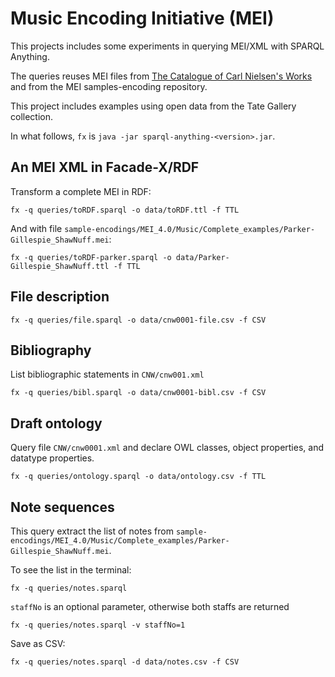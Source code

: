 # Music Encoding Initiative (MEI)
This projects includes some experiments in querying MEI/XML with SPARQL Anything.

The queries reuses MEI files from [The Catalogue of Carl Nielsen's Works](https://music-encoding.org/projects/cnw.html) and from the MEI samples-encoding repository.

This project includes examples using open data from the Tate Gallery collection.

In what follows, `fx` is `java -jar sparql-anything-<version>.jar`.

## An MEI XML in Facade-X/RDF
Transform a complete MEI in RDF:
```
fx -q queries/toRDF.sparql -o data/toRDF.ttl -f TTL
```
And with file `sample-encodings/MEI_4.0/Music/Complete_examples/Parker-Gillespie_ShawNuff.mei`:
```
fx -q queries/toRDF-parker.sparql -o data/Parker-Gillespie_ShawNuff.ttl -f TTL
```

## File description
```
fx -q queries/file.sparql -o data/cnw0001-file.csv -f CSV
```

## Bibliography
List bibliographic statements in `CNW/cnw001.xml`
```
fx -q queries/bibl.sparql -o data/cnw0001-bibl.csv -f CSV
```

## Draft ontology
Query file `CNW/cnw0001.xml` and declare OWL classes, object properties, and datatype properties.

```
fx -q queries/ontology.sparql -o data/ontology.csv -f TTL
```

## Note sequences
This query extract the list of notes from `sample-encodings/MEI_4.0/Music/Complete_examples/Parker-Gillespie_ShawNuff.mei`.

To see the list in the terminal:
```
fx -q queries/notes.sparql
```

`staffNo` is an optional parameter, otherwise both staffs are returned

```
fx -q queries/notes.sparql -v staffNo=1
```
Save as CSV:
```
fx -q queries/notes.sparql -d data/notes.csv -f CSV
```

